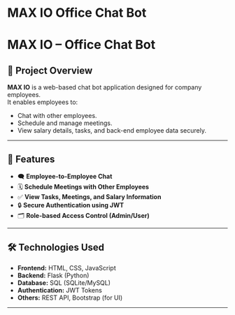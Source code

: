 # MAX IO  Office Chat Bot   

# MAX IO – Office Chat Bot

## 📌 Project Overview
**MAX IO** is a web-based chat bot application designed for company employees.  
It enables employees to:
- Chat with other employees.
- Schedule and manage meetings.
- View salary details, tasks, and back-end employee data securely.

---

## 🚀 Features
- 🗨️ **Employee-to-Employee Chat**
- 🗓️ **Schedule Meetings with Other Employees**
- ✅ **View Tasks, Meetings, and Salary Information**
- 🔒 **Secure Authentication using JWT**
- 🗂️ **Role-based Access Control (Admin/User)**

---

## 🛠️ Technologies Used
- **Frontend:** HTML, CSS, JavaScript  
- **Backend:** Flask (Python)  
- **Database:** SQL (SQLite/MySQL)  
- **Authentication:** JWT Tokens  
- **Others:** REST API, Bootstrap (for UI)

---


